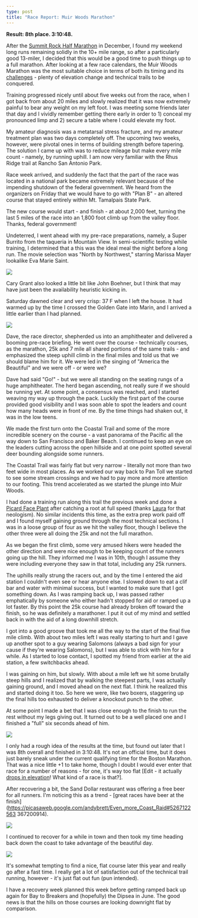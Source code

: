```yaml
---
type: post
title: "Race Report: Muir Woods Marathon"
---
```

**Result: 8th place. 3:10:48.**

After the [Summit Rock Half Marathon](http://andybrett.com/summit-rock-half)
in December, I found my weekend long runs remaining solidly in the 10+ mile
range, so after a particularly good 13-miler, I decided that this would be a
good time to push things up to a full marathon. After looking at a few race
calendars, the Muir Woods Marathon was the most suitable choice in terms of
both its timing and its [challenges](http://andybrett.com/updates/839) -
plenty of elevation change and technical trails to be conquered.

Training progressed nicely until about five weeks out from the race, when I
got back from about 20 miles and slowly realized that it was now extremely
painful to bear any weight on my left foot. I was meeting some friends later
that day and I vividly remember getting there early in order to 1) conceal my
pronounced limp and 2) secure a table where I could elevate my foot.

My amateur diagnosis was a metatarsal stress fracture, and my amateur
treatment plan was two days completely off. The upcoming two weeks, however,
were pivotal ones in terms of building strength before tapering. The solution
I came up with was to reduce mileage but make every mile count - namely, by
running uphill. I am now very familiar with the Rhus Ridge trail at Rancho San
Antonio Park.

Race week arrived, and suddenly the fact that the part of the race was located
in a national park became extremely relevant because of the impending shutdown
of the federal government. We heard from the organizers on Friday that we
would have to go with "Plan B" - an altered course that stayed entirely within
Mt. Tamalpais State Park.

The new course would start - and finish - at about 2,000 feet, turning the
last 5 miles of the race into an 1,800 foot climb up from the valley floor.
Thanks, federal government!

Undeterred, I went ahead with my pre-race preparations, namely, a Super
Burrito from the taqueria in Mountain View. In semi-scientific testing while
training, I determined that a this was the ideal meal the night before a long
run. The movie selection was "North by Northwest," starring Marissa Mayer
lookalike Eva Marie Saint.

![](http://dl.dropbox.com/u/256663/andybrett.com/northby.jpg)

Cary Grant also looked a little bit like John Boehner, but I think that may
have just been the availability heuristic kicking in.

Saturday dawned clear and very crisp: 37 F when I left the house. It had
warmed up by the time I crossed the Golden Gate into Marin, and I arrived a
little earlier than I had planned.

![](http://dl.dropbox.com/u/256663/andybrett.com/IMAG0451.jpg)

Dave, the race director, shepherded us into an amphitheater and delivered a
booming pre-race briefing. He went over the course - technically courses, as
the marathon, 25k and 7 mile all shared portions of the same trails - and
emphasized the steep uphill climb in the final miles and told us that we
should blame him for it. We were led in the singing of "America the Beautiful"
and we were off - or were we?

Dave had said "Go!" - but we were all standing on the seating rungs of a huge
amphitheater. The herd began ascending, not really sure if we should be
running yet. At some point, a consensus was reached, and I started weaving my
way up through the pack. Luckily the first part of the course provided good
visibility and I was soon able to spot the leaders and count how many heads
were in front of me. By the time things had shaken out, it was in the low
teens.

We made the first turn onto the Coastal Trail and some of the more incredible
scenery on the course - a vast panorama of the Pacific all the way down to San
Francisco and Baker Beach. I continued to keep an eye on the leaders cutting
across the open hillside and at one point spotted several deer bounding
alongside some runners.

The Coastal Trail was fairly flat but very narrow - literally not more than
two feet wide in most places. As we worked our way back to Pan Toll we started
to see some stream crossings and we had to pay more and more attention to our
footing. This trend accelerated as we started the plunge into Muir Woods.

I had done a training run along this trail the previous week and done a
[Picard Face Plant](http://picardfacepalm.com/) after catching a root at full
speed (thanks [Laura](http://twitter.com/auralab) for that neologism). No
similar incidents this time, as the extra prep work paid off and I found
myself gaining ground through the most technical sections. I was in a loose
group of four as we hit the valley floor, though I believe the other three
were all doing the 25k and not the full marathon.

As we began the first climb, some very amused hikers were headed the other
direction and were nice enough to be keeping count of the runners going up the
hill. They informed me I was in 10th, though I assume they were including
everyone they saw in that total, including any 25k runners.

The uphills really strung the racers out, and by the time I entered the aid
station I couldn't even see or hear anyone else. I slowed down to eat a clif
bar and water with minimal success, but I wanted to make sure that I got
something down. As I was ramping back up, I was passed rather emphatically by
someone who either hadn't stopped for aid or ramped up a lot faster. By this
point the 25k course had already broken off toward the finish, so he was
definitely a marathoner. I put it out of my mind and settled back in with the
aid of a long downhill stretch.

I got into a good groove that took me all the way to the start of the final
five mile climb. With about two miles left I was really starting to hurt and I
gave up another spot to a guy wearing Salomons (always a bad sign for your
cause if they're wearing Salomons), but I was able to stick with him for a
while. As I started to lose contact, I spotted my friend from earlier at the
aid station, a few switchbacks ahead.

I was gaining on him, but slowly. With about a mile left we hit some brutally
steep hills and I realized that by walking the steepest parts, I was actually
gaining ground, and I moved ahead on the next flat. I think he realized this
and started doing it too. So here we were, like two boxers, staggering up the
final hills too exhausted to deliver a knockout punch to the other.

At some point I made a bet that I was close enough to the finish to run the
rest without my legs giving out. It turned out to be a well placed one and I
finished a "full" six seconds ahead of him.

![](http://dl.dropbox.com/u/256663/andybrett.com/82910-015-027f.jpg)

I only had a rough idea of the results at the time, but found out later that I
was 8th overall and finished in 3:10:48. It's not an official time, but it
does just barely sneak under the current qualifying time for the Boston
Marathon. That was a nice little +1 to take home, though I doubt I would ever
enter that race for a number of reasons - for one, it's way too flat [Edit -
it actually [drops in
elevation](http://www.boston.com/sports/marathon/course/map/)! What kind of a
race is that?].

After recovering a bit, the Sand Dollar restaurant was offering a free beer
for all runners. I'm noticing this as a trend - [great races have beer at the
finish](https://picasaweb.google.com/andybrett/Even_more_Coast_Raid#5267122563
367200914).

![](http://dl.dropbox.com/u/256663/andybrett.com/IMAG0454.jpg)

I continued to recover for a while in town and then took my time heading back
down the coast to take advantage of the beautiful day.

![](http://dl.dropbox.com/u/256663/andybrett.com/IMAG0456.jpg)

It's somewhat tempting to find a nice, flat course later this year and really
go after a fast time. I really get a lot of satisfaction out of the technical
trail running, however - it's just flat out fun (pun intended).

I have a recovery week planned this week before getting ramped back up again
for Bay to Breakers and (hopefully) the Dipsea in June. The good news is that
the hills on those courses are looking downright flat by comparison.
